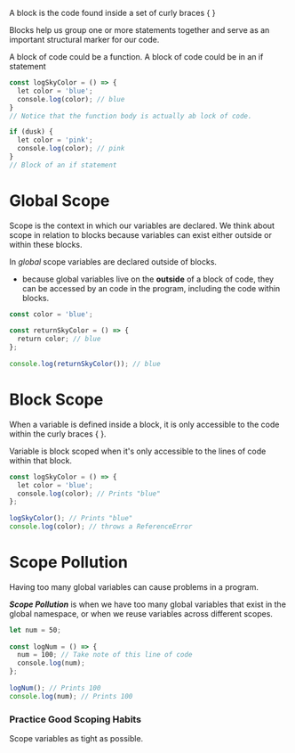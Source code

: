 A block is the code found inside a set of curly braces { }

Blocks help us group one or more statements together and serve as an important structural marker for our code.

A block of code could be a function.
A block of code could be in an if statement

```js
const logSkyColor = () => {  
  let color = 'blue';  
  console.log(color); // blue  
}
// Notice that the function body is actually ab lock of code.

if (dusk) {  
  let color = 'pink';  
  console.log(color); // pink  
}
// Block of an if statement
```

# Global Scope

Scope is the context  in which our variables are declared.  We think about scope in relation to blocks because variables can exist either outside or within these blocks.

In _global_ scope variables are declared outside of blocks.
 * because global variables live on the **outside** of a block of code, they can be accessed by an code in the program, including the code within blocks.

```js
const color = 'blue';  
  
const returnSkyColor = () => {  
  return color; // blue  
};  
  
console.log(returnSkyColor()); // blue
```


# Block Scope

When a variable is defined inside a block, it is only accessible to the code within the curly braces { }.

Variable is block scoped when it's only accessible to the lines of code within that block.

```js
const logSkyColor = () => {  
  let color = 'blue';  
  console.log(color); // Prints "blue"  
};  
  
logSkyColor(); // Prints "blue"  
console.log(color); // throws a ReferenceError
```

# Scope Pollution

Having too many global variables can cause problems in a program.

**_Scope Pollution_** is when we have too many global variables that exist in the global namespace, or when we reuse variables across different scopes.
```js
let num = 50;  
  
const logNum = () => {  
  num = 100; // Take note of this line of code  
  console.log(num);  
};  
  
logNum(); // Prints 100  
console.log(num); // Prints 100
```

### Practice Good Scoping Habits

Scope variables as tight as possible.
